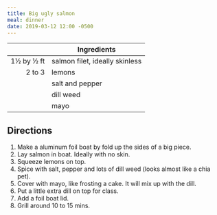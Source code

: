 ```yaml
---
title: Big ugly salmon
meal: dinner
date: 2019-03-12 12:00 -0500
---
```


|| Ingredients |
|-:|-|
1½ by ½ ft | salmon filet, ideally skinless
2 to 3     | lemons
&nbsp;     | salt and pepper
&nbsp;     | dill weed
&nbsp;     | mayo

## Directions

1. Make a aluminum foil boat by fold up the sides of a big piece.
2. Lay salmon in boat. Ideally with no skin.
3. Squeeze lemons on top.
4. Spice with salt, pepper and lots of dill weed (looks almost like a chia pet).
5. Cover with mayo, like frosting a cake. It will mix up with the dill.
6. Put a little extra dill on top for class.
7. Add a foil boat lid.
8. Grill around 10 to 15 mins.
